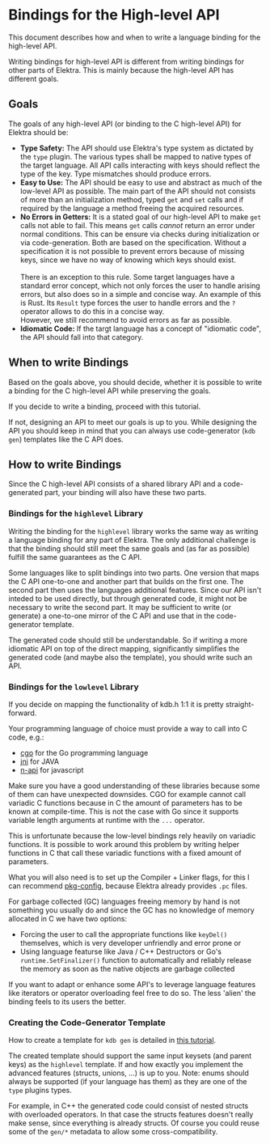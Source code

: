 # Bindings for the High-level API

This document describes how and when to write a language binding for the high-level API.

Writing bindings for high-level API is different from writing bindings for other parts of Elektra. This is mainly
because the high-level API has different goals.

## Goals

The goals of any high-level API (or binding to the C high-level API) for Elektra should be:

- **Type Safety:** The API should use Elektra's type system as dictated by the `type` plugin. The various types shall
  be mapped to native types of the target language. All API calls interacting with keys should reflect the type of the
  key. Type mismatches should produce errors.
- **Easy to Use:** The API should be easy to use and abstract as much of the low-level API as possible. The main part of
  the API should not consists of more than an initialization method, typed `get` and `set` calls and if required by the
  language a method freeing the acquired resources.
- **No Errors in Getters:** It is a stated goal of our high-level API to make `get` calls not able to fail. This means
  `get` calls _cannot_ return an error under normal conditions. This can be ensure via checks during initialization or
  via code-generation. Both are based on the specification. Without a specification it is not possible to prevent
  errors because of missing keys, since we have no way of knowing which keys should exist. <br/><br/>
  There is an exception to this rule. Some target languages have a standard error concept, which not only forces the
  user to handle arising errors, but also does so in a simple and concise way. An example of this is Rust. Its `Result`
  type forces the user to handle errors and the `?` operator allows to do this in a concise way. <br/>
  However, we still recommend to avoid errors as far as possible.
- **Idiomatic Code:** If the targt language has a concept of "idiomatic code", the API should fall into that category.

## When to write Bindings

Based on the goals above, you should decide, whether it is possible to write a binding for the C high-level API while
preserving the goals.

If you decide to write a binding, proceed with this tutorial.

If not, designing an API to meet our goals is up to you. While designing the API you should keep in mind that you can
always use code-generator (`kdb gen`) templates like the C API does.

## How to write Bindings

Since the C high-level API consists of a shared library API and a code-generated part, your binding will also have these
two parts.

### Bindings for the `highlevel` Library

Writing the binding for the `highlevel` library works the same way as writing a language binding for any part of
Elektra. The only additional challenge is that the binding should still meet the same goals and (as far as possible)
fulfill the same guarantees as the C API.

Some languages like to split bindings into two parts. One version that maps the C API one-to-one and another part
that builds on the first one. The second part then uses the languages additional features. Since our API isn't inteded
to be used directly, but through generated code, it might not be necessary to write the second part. It may be
sufficient to write (or generate) a one-to-one mirror of the C API and use that in the code-generator template.

The generated code should still be understandable. So if writing a more idiomatic API on top of the
direct mapping, significantly simplifies the generated code (and maybe also the template), you should write such an API.

### Bindings for the `lowlevel` Library

If you decide on mapping the functionality of kdb.h 1:1 it is pretty straight-forward.

Your programming language of choice must provide a way to call into C code, e.g.: 
* [cgo](https://golang.org/cmd/cgo/) for the Go programming language
* [jni](https://docs.oracle.com/javase/8/docs/technotes/guides/jni/) for JAVA
* [n-api](https://nodejs.org/api/n-api.html) for javascript

Make sure you have a good understanding of these libraries because some of them can have unexpected downsides.
CGO for example cannot call variadic C functions because in C the amount of parameters has to be known at compile-time. This is not the case with Go
since it supports variable length arguments at runtime with the `...` operator. 

This is unfortunate because the low-level bindings rely heavily on variadic functions. It is possible to work around this problem by writing helper functions in C that call these variadic functions with a fixed amount of parameters.

What you will also need is to set up the Compiler + Linker flags, for this I can recommend [pkg-config](https://www.freedesktop.org/wiki/Software/pkg-config/), because Elektra already provides `.pc` files.

For garbage collected (GC) languages freeing memory by hand is not something you usually do and since the GC has no knowledge of memory allocated in C we have two options:
* Forcing the user to call the appropriate functions like `keyDel()` themselves, which is very developer unfriendly and error prone or
* Using language featurse like Java / C++ Destructors or Go's `runtime.SetFinalizer()` function to automatically and reliably release the memory as soon as the native objects are garbage collected

If you want to adapt or enhance some API's to leverage language features like iterators or operator overloading feel free to do so. The less 'alien' the binding feels to its users the better.

### Creating the Code-Generator Template

How to create a template for `kdb gen` is detailed in [this tutorial](code-generator.md).

The created template should support the same input keysets (and parent keys) as the `highlevel` template. If and how
exactly you implement the advanced features (structs, unions, ...) is up to you.
Note: enums should always be supported (if your language has them) as they are one of the `type`
plugins types.

For example, in C++ the generated code could consist of nested structs with overloaded operators. In that case
the structs features doesn't really make sense, since everything is already structs. Of course you could reuse some of
the `gen/*` metadata to allow some cross-compatibility.
